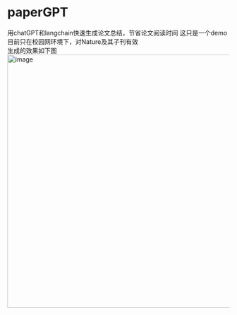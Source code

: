# paperGPT
用chatGPT和langchain快速生成论文总结，节省论文阅读时间
这只是一个demo目前只在校园网环境下，对Nature及其子刊有效  
生成的效果如下图
<img width="572" alt="image" src="https://github.com/lrxwisdom001/paperGPT/assets/106758196/9d731a30-b004-4def-80c0-2fdc11497a44">
